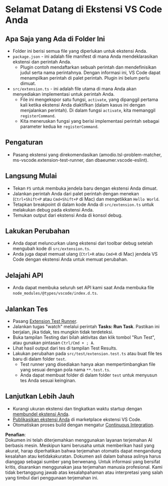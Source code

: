 # Selamat Datang di Ekstensi VS Code Anda

## Apa Saja yang Ada di Folder Ini

* Folder ini berisi semua file yang diperlukan untuk ekstensi Anda.
* `package.json` - ini adalah file manifest di mana Anda mendeklarasikan ekstensi dan perintah Anda.
  * Plugin contoh mendaftarkan sebuah perintah dan mendefinisikan judul serta nama perintahnya. Dengan informasi ini, VS Code dapat menampilkan perintah di palet perintah. Plugin ini belum perlu dimuat.
* `src/extension.ts` - ini adalah file utama di mana Anda akan menyediakan implementasi untuk perintah Anda.
  * File ini mengekspor satu fungsi, `activate`, yang dipanggil pertama kali ketika ekstensi Anda diaktifkan (dalam kasus ini dengan menjalankan perintah). Di dalam fungsi `activate`, kita memanggil `registerCommand`.
  * Kita meneruskan fungsi yang berisi implementasi perintah sebagai parameter kedua ke `registerCommand`.

## Pengaturan

* Pasang ekstensi yang direkomendasikan (amodio.tsl-problem-matcher, ms-vscode.extension-test-runner, dan dbaeumer.vscode-eslint).

## Langsung Mulai

* Tekan `F5` untuk membuka jendela baru dengan ekstensi Anda dimuat.
* Jalankan perintah Anda dari palet perintah dengan menekan (`Ctrl+Shift+P` atau `Cmd+Shift+P` di Mac) dan mengetikkan `Hello World`.
* Tetapkan breakpoint di dalam kode Anda di `src/extension.ts` untuk melakukan debug pada ekstensi Anda.
* Temukan output dari ekstensi Anda di konsol debug.

## Lakukan Perubahan

* Anda dapat meluncurkan ulang ekstensi dari toolbar debug setelah mengubah kode di `src/extension.ts`.
* Anda juga dapat memuat ulang (`Ctrl+R` atau `Cmd+R` di Mac) jendela VS Code dengan ekstensi Anda untuk memuat perubahan.

## Jelajahi API

* Anda dapat membuka seluruh set API kami saat Anda membuka file `node_modules/@types/vscode/index.d.ts`.

## Jalankan Tes

* Pasang [Extension Test Runner](https://marketplace.visualstudio.com/items?itemName=ms-vscode.extension-test-runner).
* Jalankan tugas "watch" melalui perintah **Tasks: Run Task**. Pastikan ini berjalan, jika tidak, tes mungkin tidak terdeteksi.
* Buka tampilan Testing dari bilah aktivitas dan klik tombol "Run Test", atau gunakan pintasan `Ctrl/Cmd + ; A`.
* Lihat hasil output dari tes di tampilan Test Results.
* Lakukan perubahan pada `src/test/extension.test.ts` atau buat file tes baru di dalam folder `test`.
  * Test runner yang disediakan hanya akan mempertimbangkan file yang sesuai dengan pola nama `**.test.ts`.
  * Anda dapat membuat folder di dalam folder `test` untuk menyusun tes Anda sesuai keinginan.

## Lanjutkan Lebih Jauh

* Kurangi ukuran ekstensi dan tingkatkan waktu startup dengan [membundel ekstensi Anda](https://code.visualstudio.com/api/working-with-extensions/bundling-extension).
* [Publikasikan ekstensi Anda](https://code.visualstudio.com/api/working-with-extensions/publishing-extension) di marketplace ekstensi VS Code.
* Otomatiskan proses build dengan mengatur [Continuous Integration](https://code.visualstudio.com/api/working-with-extensions/continuous-integration).

**Penafian**:  
Dokumen ini telah diterjemahkan menggunakan layanan terjemahan AI berbasis mesin. Meskipun kami berusaha untuk memberikan hasil yang akurat, harap diperhatikan bahwa terjemahan otomatis dapat mengandung kesalahan atau ketidakakuratan. Dokumen asli dalam bahasa aslinya harus dianggap sebagai sumber yang berwenang. Untuk informasi yang bersifat kritis, disarankan menggunakan jasa terjemahan manusia profesional. Kami tidak bertanggung jawab atas kesalahpahaman atau interpretasi yang salah yang timbul dari penggunaan terjemahan ini.